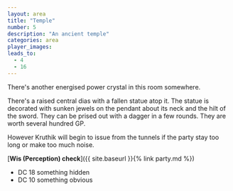 ```yaml
---
layout: area
title: "Temple"
number: 5
description: "An ancient temple"
categories: area
player_images:
leads_to:
  - 4
  - 16
---
```


There's another energised power crystal in this room somewhere.

There's a raised central dias with a fallen statue atop it.  The statue is decorated with sunken jewels on the pendant about its neck and the hilt of the sword.  They can be prised out with a dagger in a few rounds.  They are worth several hundred GP.

However Kruthik will begin to issue from the tunnels if the party stay too long or make too much noise.

[**Wis (Perception) check**]({{ site.baseurl }}{% link party.md %})
* DC 18 something hidden
* DC 10 something obvious

